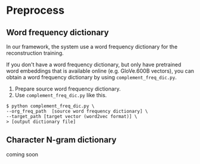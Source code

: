 # Preprocess

## Word frequency dictionary
In our framework, the system use a word frequency dictionary for the reconstruction training.

If you don't have a word frequency dictionary, but only have pretrained word embeddings that is available online (e.g. GloVe.600B vectors),
you can obtain a word frequency dictionary by using `complement_freq_dic.py`.


1. Prepare source word frequency dictionary.
2. Use `complement_freq_dic.py` like this.

```
$ python complement_freq_dic.py \
--org_freq_path  [source word frequency dictionary] \
--target_path [target vector (word2vec format)] \
> [output dictionary file]
```


## Character N-gram dictionary
coming soon
